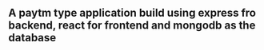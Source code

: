 
## A paytm type application build using express fro backend, react for frontend and mongodb as the database
